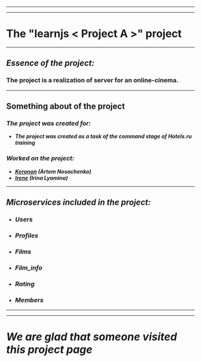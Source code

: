 -----
-----

<b> The "learnjs < Project A >" project
=====

-----

## ***Essence of the project:***

### The project is a realization of server for an online-cinema.

-----

<b> Something about of the project
-----

### <i> The project was created for:

* The project was created as a task of the command stage of Hotels.ru training

### <i> Worked on the project:

- [Keronon](https://github.com/Keronon) (Artem Nosachenko)
- [Irene](https://github.com/vivir-para-volar) (Irina Lyamina)

-----

<b> Microservices included in the project:
-----

- ### <i> Users
- ### <i> Profiles
- ### <i> Films
- ### <i> Film_info
- ### <i> Rating
- ### <i> Members

-----
-----

We are glad that someone visited this project page
=====
